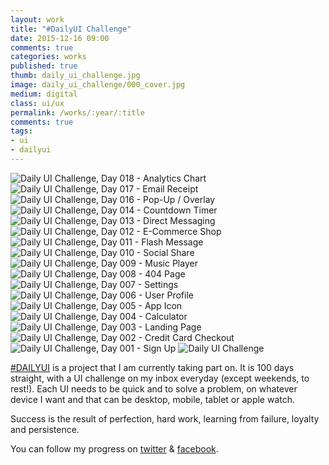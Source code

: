 ```yaml
---
layout: work
title: "#DailyUI Challenge"
date: 2015-12-16 09:00
comments: true
categories: works
published: true
thumb: daily_ui_challenge.jpg
image: daily_ui_challenge/000_cover.jpg
medium: digital
class: ui/ux
permalink: /works/:year/:title
comments: true
tags:
- ui
- dailyui
---
```

<p>
  <div class="fotorama" data-keyboard="true" data-arrows="true" data-click="true" data-swipe="true" data-autoplay="true" data-loop="true">
      <img src="/images/works/daily_ui_challenge/018_analytics_chart.jpg" alt="Daily UI Challenge, Day 018 - Analytics Chart" data-caption="Day 018 - Analytics Chart">
      <img src="/images/works/daily_ui_challenge/017_email_receipt.jpg" alt="Daily UI Challenge, Day 017 - Email Receipt" data-caption="Day 017 - Email Receipt">
      <img src="/images/works/daily_ui_challenge/016_pop_up.jpg" alt="Daily UI Challenge, Day 016 - Pop-Up / Overlay" data-caption="Day 016 - Pop-Up / Overlay">
      <img src="/images/works/daily_ui_challenge/014_countdown_timer.jpg" alt="Daily UI Challenge, Day 014 - Countdown Timer" data-caption="Day 014 - Countdown Timer">
      <img src="/images/works/daily_ui_challenge/013_direct_messaging.jpg" alt="Daily UI Challenge, Day 013 - Direct Messaging" data-caption="Day 013 - Direct Messaging">
      <img src="/images/works/daily_ui_challenge/012_e_commerce.jpg" alt="Daily UI Challenge, Day 012 - E-Commerce Shop" data-caption="Day 012 - E-Commerce Shop (Single Item)">
      <img src="/images/works/daily_ui_challenge/011_flash_message.gif" alt="Daily UI Challenge, Day 011 - Flash Message" data-caption="Day 011 - Flash Message">
      <img src="/images/works/daily_ui_challenge/010_social_share.jpg" alt="Daily UI Challenge, Day 010 - Social Share" data-caption="Day 010 - Social Share">
      <img src="/images/works/daily_ui_challenge/009_music_player.jpg" alt="Daily UI Challenge, Day 009 - Music Player" data-caption="Day 009 - Music Player">
      <img src="/images/works/daily_ui_challenge/008_404.jpg" alt="Daily UI Challenge, Day 008 - 404 Page" data-caption="Day 008 - 404 Page">
      <img src="/images/works/daily_ui_challenge/007_settings.jpg" alt="Daily UI Challenge, Day 007 - Settings" data-caption="Day 007 - Settings">
      <img src="/images/works/daily_ui_challenge/006_user_profile.jpg" alt="Daily UI Challenge, Day 006 - User Profile" data-caption="Day 006 - User Profile">
      <img src="/images/works/daily_ui_challenge/005_app_icon.jpg" alt="Daily UI Challenge, Day 005 - App Icon" data-caption="Day 005 - App Icon">
      <img src="/images/works/daily_ui_challenge/004_calculator.jpg" alt="Daily UI Challenge, Day 004 - Calculator" data-caption="Day 004 - Calculator">
      <img src="/images/works/daily_ui_challenge/003_landing_page.jpg" alt="Daily UI Challenge, Day 003 - Landing Page" data-caption="Day 003 - Landing Page (above the fold)">
      <img src="/images/works/daily_ui_challenge/002_credit_card_checkout.jpg" alt="Daily UI Challenge, Day 002 - Credit Card Checkout" data-caption="Day 002 - Credit Card Checkout">
      <img src="/images/works/daily_ui_challenge/001_sign_up.jpg" alt="Daily UI Challenge, Day 001 - Sign Up" data-caption="Day 001 - Sign Up">
      <img src="/images/works/daily_ui_challenge/000_cover.jpg" alt="Daily UI Challenge" data-caption="The Beginnings">
  </div>
</p>

<a href="http://dailyui.co/" target="_blank">#DAILYUI</a> is a project that I am currently taking part on. It is 100 days straight, with a UI challenge on my inbox everyday (except weekends, to rest!).  Each UI needs to be quick and to solve a problem, on whatever device I want and that can be desktop, mobile, tablet or apple watch.
 
Success is the result of perfection, hard work, learning from failure, loyalty and persistence.
 
You can follow my progress on <a href="http://twitter.com/cloudstudio" target="_blank">twitter</a> & <a href="https://www.facebook.com/profile.php?id=100001505433242" target="_blank">facebook</a>.
